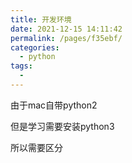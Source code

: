 ```yaml
---
title: 开发环境
date: 2021-12-15 14:11:42
permalink: /pages/f35ebf/
categories:
  - python
tags:
  - 
---
```


由于mac自带python2

但是学习需要安装python3

所以需要区分

```python

```
